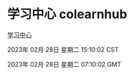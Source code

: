 # 学习中心 colearnhub
[学习中心](http://:56308/colearnhub/)

2023年 02月 28日 星期二 15:10:02 CST

2023年 02月 28日 星期二 07:10:02 GMT
